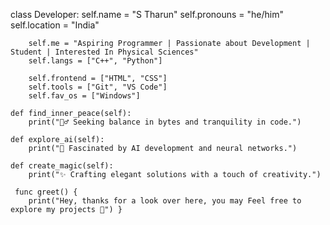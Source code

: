 class Developer:
        self.name = "S Tharun"
        self.pronouns = "he/him"
        self.location = "India"

        self.me = "Aspiring Programmer | Passionate about Development | Student | Interested In Physical Sciences"
        self.langs = ["C++", "Python"]

        self.frontend = ["HTML", "CSS"]
        self.tools = ["Git", "VS Code"]
        self.fav_os = ["Windows"]

    def find_inner_peace(self):
        print("🧘‍♂️ Seeking balance in bytes and tranquility in code.")

    def explore_ai(self):
        print("🤖 Fascinated by AI development and neural networks.")

    def create_magic(self):
        print("✨ Crafting elegant solutions with a touch of creativity.")

     func greet() {
        print("Hey, thanks for a look over here, you may Feel free to explore my projects 🚀") } 
